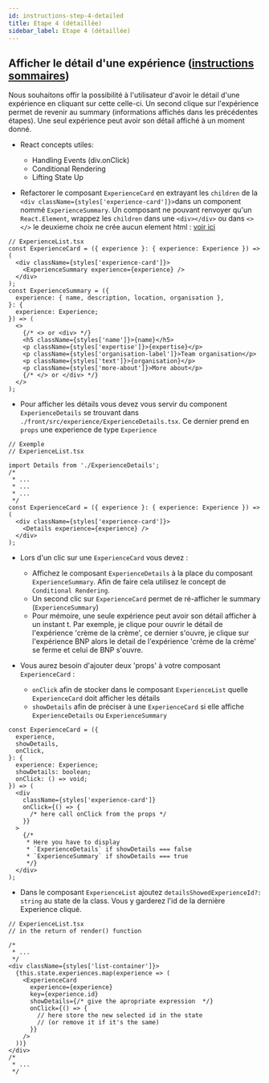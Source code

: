 ```yaml
---
id: instructions-step-4-detailed
title: Etape 4 (détaillée)
sidebar_label: Etape 4 (détaillée)
---
```


## Afficher le détail d'une expérience ([instructions sommaires](./step-4-summary.md))

Nous souhaitons offir la possibilité à l'utilisateur d'avoir le détail d'une expérience en cliquant sur cette celle-ci. Un second clique sur l'expérience permet de revenir au summary (informations affichés dans les précédentes étapes). Une seul expérience peut avoir son détail affiché à un moment donné.

- React concepts utiles:

  - Handling Events (div.onClick)
  - Conditional Rendering
  - Lifting State Up

- Refactorer le composant `ExperienceCard` en extrayant les `children` de la `<div className={styles['experience-card']}>`dans un component nommé `ExperienceSummary`. Un composant ne pouvant renvoyer qu'un `React.Element`, wrappez les `children` dans une `<div></div>` ou dans `<></>` le deuxieme choix ne crée aucun element html : [voir ici](https://reactjs.org/docs/fragments.html#short-syntax)

```tsx
// ExperienceList.tsx
const ExperienceCard = ({ experience }: { experience: Experience }) => (
  <div className={styles['experience-card']}>
    <ExperienceSummary experience={experience} />
  </div>
);
const ExperienceSummary = ({
  experience: { name, description, location, organisation },
}: {
  experience: Experience;
}) => (
  <>
    {/* <> or <div> */}
    <h5 className={styles['name']}>{name}</h5>
    <p className={styles['expertise']}>{expertise}</p>
    <p className={styles['organisation-label']}>Team organisation</p>
    <p className={styles['text']}>{organisation}</p>
    <p className={styles['more-about']}>More about</p>
    {/* </> or </div> */}
  </>
);
```

- Pour afficher les détails vous devez vous servir du component `ExperienceDetails` se trouvant dans `./front/src/experience/ExperienceDetails.tsx`. Ce dernier prend en `props` une experience de type `Experience`

```tsx
// Exemple
// ExperienceList.tsx

import Details from './ExperienceDetails';
/*
 * ...
 * ...
 * ...
 */
const ExperienceCard = ({ experience }: { experience: Experience }) => (
  <div className={styles['experience-card']}>
    <Details experience={experience} />
  </div>
);
```

- Lors d'un clic sur une `ExperienceCard` vous devez :

  - Affichez le composant `ExperienceDetails` à la place du composant `ExperienceSummary`. Afin de faire cela utilisez le concept de `Conditional Rendering`.
  - Un second clic sur `ExperienceCard` permet de ré-afficher le summary (`ExperienceSummary`)
  - Pour mémoire, une seule expérience peut avoir son détail afficher à un instant t. Par exemple, je clique pour ouvrir le détail de l'expérience 'crème de la crème', ce dernier s'ouvre, je clique sur l'expérience BNP alors le detail de l'expérience 'crème de la crème' se ferme et celui de BNP s'ouvre.

- Vous aurez besoin d'ajouter deux 'props' à votre composant `ExperienceCard` :
  - `onClick` afin de stocker dans le composant `ExperienceList` quelle `ExperienceCard` doit afficher les détails
  - `showDetails` afin de préciser à une `ExperienceCard` si elle affiche `ExperienceDetails` ou `ExperienceSummary`

```tsx
const ExperienceCard = ({
  experience,
  showDetails,
  onClick,
}: {
  experience: Experience;
  showDetails: boolean;
  onClick: () => void;
}) => (
  <div
    className={styles['experience-card']}
    onClick={() => {
      /* here call onClick from the props */
    }}
  >
    {/*
     * Here you have to display
     * `ExperienceDetails` if showDetails === false
     * `ExperienceSummary` if showDetails === true
     */}
  </div>
);
```

- Dans le composant `ExperienceList` ajoutez `detailsShowedExperienceId?: string` au state de la class. Vous y garderez l'id de la dernière Experience cliqué.

```tsx
// ExperienceList.tsx
// in the return of render() function

/*
 * ...
 */
<div className={styles['list-container']}>
  {this.state.experiences.map(experience => (
    <ExperienceCard
      experience={experience}
      key={experience.id}
      showDetails={/* give the apropriate expression  */}
      onClick={() => {
        // here store the new selected id in the state
        // (or remove it if it's the same)
      }}
    />
  ))}
</div>
/*
 * ...
 */
```
